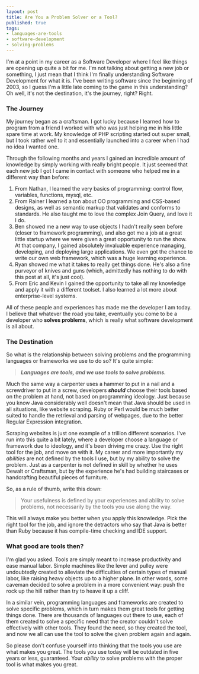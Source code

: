 ```yaml
---
layout: post
title: Are You a Problem Solver or a Tool?
published: true
tags:
- languages-are-tools
- software-development
- solving-problems
---
```

I'm at a point in my career as a Software Developer where I feel like things are opening up quite a bit for me. I'm not talking about getting a new job or something, I just mean that I think I'm finally understanding Software Development for what it is. I've been writing software since the beginning of 2003, so I guess I'm a little late coming to the game in this understanding? Oh well, it's not the destination, it's the journey, right? Right.

### The Journey

My journey began as a craftsman. I got lucky because I learned how to program from a friend I worked with who was just helping me in his little spare time at work. My knowledge of PHP scripting started out super small, but I took rather well to it and essentially launched into a career when I had no idea I wanted one.

Through the following months and years I gained an incredible amount of knowledge by simply working with really bright people. It just seemed that each new job I got I came in contact with someone who helped me in a different way than before:

1. From Nathan, I learned the very basics of programming: control flow, variables, functions, mysql, etc.
2. From Rainer I learned a ton about OO programming and CSS-based designs, as well as semantic markup that validates and conforms to standards. He also taught me to love the complex Join Query, and love it I do.
3. Ben showed me a new way to use objects I hadn't really seen before (closer to framework programming), and also got me a job at a great little startup where we were given a great opportunity to run the show. At that company, I gained absolutely invaluable experience managing, developing, and deploying large applications. We even got the chance to write our own web framework, which was a huge learning experience.
4. Ryan showed me what it takes to really get things done. He's also a fine purveyor of knives and guns (which, admittedly has nothing to do with this post at all, it's just cool).
5. From Eric and Kevin I gained the opportunity to take all my knowledge and apply it with a different toolset. I also learned a lot more about enterprise-level systems.

All of these people and experiences has made me the developer I am today. I believe that whatever the road you take, eventually you come to be a developer who **solves problems**, which is really what software development is all about.

### The Destination

So what is the relationship between solving problems and the programming languages or frameworks we use to do so? It's quite simple:

> **_Languages are tools, and we use tools to solve problems._**

Much the same way a carpenter uses a hammer to put in a nail and a screwdriver to put in a screw, developers **_should_** choose their tools based on the problem at hand, not based on programming ideology. Just because you know Java considerably well doesn't mean that Java should be used in all situations, like website scraping. Ruby or Perl would be much better suited to handle the retrieval and parsing of webpages, due to the better Regular Expression integration.

Scraping websites is just one example of a trillion different scenarios. I've run into this quite a bit lately, where a developer choose a language or framework due to ideology, and it's been driving me crazy. Use the right tool for the job, and move on with it. My career and more importantly my _abilities_ are not defined by the tools I use, but by my ability to solve the problem. Just as a carpenter is not defined in skill by whether he uses Dewalt or Craftsman, but by the experience he's had building staircases or handcrafting beautiful pieces of furniture.

So, as a rule of thumb, write this down:

> Your usefulness is defined by your experiences and ability to solve problems, not necessarily by the tools you use along the way.

This will always make you better when you apply this knowledge. Pick the right tool for the job, and ignore the detractors who say that Java is better than Ruby because it has compile-time checking and IDE support.

### What good are tools then?

I'm glad you asked. Tools are simply meant to increase productivity and ease manual labor. Simple machines like the lever and pulley were undoubtedly created to alleviate the difficulties of certain types of manual labor, like raising heavy objects up to a higher plane. In other words, some caveman decided to solve a problem in a more convenient way: push the rock up the hill rather than try to heave it up a cliff.

In a similar vein, programming languages and frameworks are created to solve specific problems, which in turn makes them great tools for getting things done. There are thousands of languages out there to use, each of them created to solve a specific need that the creator couldn't solve effectively with other tools. They found the need, so they created the tool, and now we all can use the tool to solve the given problem again and again.

So please don't confuse yourself into thinking that the tools you use are what makes you great. The tools you use today will be outdated in five years or less, guaranteed. Your _ability_ to solve problems with the proper tool is what makes you great.

